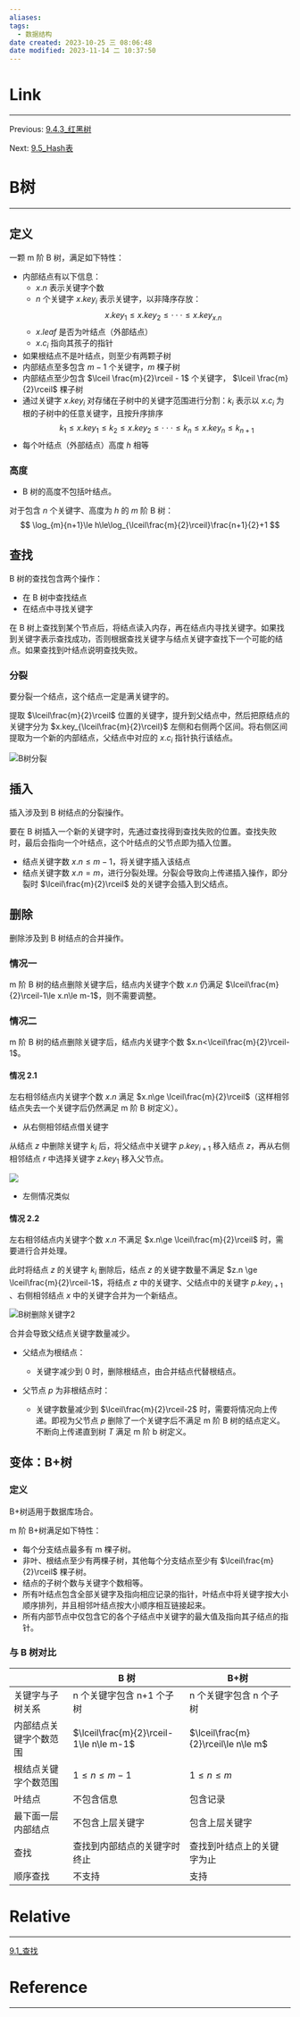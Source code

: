 ```yaml
---
aliases: 
tags:
  - 数据结构
date created: 2023-10-25 三 08:06:48
date modified: 2023-11-14 二 10:37:50
---
```


# Link

---
Previous: [9.4.3_红黑树](9.4.3_红黑树.md)

Next: [9.5_Hash表](9.5_Hash表.md)

# B树

---

## 定义

一颗 m 阶 B 树，满足如下特性：

- 内部结点有以下信息：
  - $x.n$ 表示关键字个数
  - $n$ 个关键字 $x.key_i$ 表示关键字，以非降序存放：$$x.key_1\le x.key_2\le \cdot\cdot\cdot\le x.key_{x.n}$$
  - $x.leaf$ 是否为叶结点（外部结点）
  - $x.c_i$ 指向其孩子的指针
- 如果根结点不是叶结点，则至少有两颗子树
- 内部结点至多包含 $m-1$ 个关键字，$m$ 棵子树
- 内部结点至少包含 $\lceil \frac{m}{2}\rceil - 1$ 个关键字， $\lceil \frac{m}{2}\rceil$ 棵子树
- 通过关键字 $x.key_i$ 对存储在子树中的关键字范围进行分割：$k_i$ 表示以 $x.c_i$ 为根的子树中的任意关键字，且按升序排序 $$k_1\le x.key_1\le k_2\le x.key_2\le\cdot\cdot\cdot\le k_n\le x.key_n\le k_{n+1}$$
- 每个叶结点（外部结点）高度 $h$ 相等

### 高度

- B 树的高度不包括叶结点。

对于包含 $n$ 个关键字、高度为 $h$ 的 $m$ 阶 B 树：
$$
\log_{m}{n+1}\le h\le\log_{\lceil\frac{m}{2}\rceil}\frac{n+1}{2}+1
$$

## 查找

B 树的查找包含两个操作：

- 在 B 树中查找结点
- 在结点中寻找关键字

在 B 树上查找到某个节点后，将结点读入内存，再在结点内寻找关键字。如果找到关键字表示查找成功，否则根据查找关键字与结点关键字查找下一个可能的结点。如果查找到叶结点说明查找失败。

### 分裂

要分裂一个结点，这个结点一定是满关键字的。

提取 $\lceil\frac{m}{2}\rceil$ 位置的关键字，提升到父结点中，然后把原结点的关键字分为 $x.key_{\lceil\frac{m}{2}\rceil}$ 左侧和右侧两个区间。将右侧区间提取为一个新的内部结点，父结点中对应的 $x.c_i$ 指针执行该结点。

![B树分裂](../images/数据结构/B树分裂.png)

## 插入

插入涉及到 B 树结点的分裂操作。

要在 B 树插入一个新的关键字时，先通过查找得到查找失败的位置。查找失败时，最后会指向一个叶结点，这个叶结点的父节点即为插入位置。

- 结点关键字数 $x.n \le m-1$，将关键字插入该结点
- 结点关键字数 $x.n = m$，进行分裂处理。分裂会导致向上传递插入操作，即分裂时 $\lceil\frac{m}{2}\rceil$ 处的关键字会插入到父结点。

## 删除

删除涉及到 B 树结点的合并操作。

### 情况一

m 阶 B 树的结点删除关键字后，结点内关键字个数 $x.n$ 仍满足 $\lceil\frac{m}{2}\rceil-1\le x.n\le m-1$，则不需要调整。

### 情况二

m 阶 B 树的结点删除关键字后，结点内关键字个数  $x.n<\lceil\frac{m}{2}\rceil-1$。

#### 情况 2.1

左右相邻结点内关键字个数 $x.n$ 满足 $x.n\ge \lceil\frac{m}{2}\rceil$（这样相邻结点失去一个关键字后仍然满足 m 阶 B 树定义）。

- 从右侧相邻结点借关键字

从结点 $z$ 中删除关键字 $k_i$ 后，将父结点中关键字 $p.key_{i+1}$ 移入结点 $z$，再从右侧相邻结点 $r$ 中选择关键字 $z.key_1$ 移入父节点。

![](../images/数据结构/B树删除关键字1.png)

- 左侧情况类似

#### 情况 2.2

左右相邻结点内关键字个数 $x.n$ 不满足 $x.n\ge \lceil\frac{m}{2}\rceil$ 时，需要进行合并处理。

此时将结点 $z$ 的关键字 $k_i$ 删除后，结点 $z$ 的关键字数量不满足 $z.n \ge \lceil\frac{m}{2}\rceil-1$，将结点 $z$ 中的关键字、父结点中的关键字 $p.key_{i+1}$ 、右侧相邻结点 $x$ 中的关键字合并为一个新结点。

![B树删除关键字2](../images/数据结构/B树删除关键字2.png)

合并会导致父结点关键字数量减少。

- 父结点为根结点：
  - 关键字减少到 0 时，删除根结点，由合并结点代替根结点。

- 父节点 $p$ 为非根结点时：
  - 关键字数量减少到 $\lceil\frac{m}{2}\rceil-2$ 时，需要将情况向上传递。即视为父节点 $p$ 删除了一个关键字后不满足 m 阶 B 树的结点定义。不断向上传递直到树 $T$ 满足 m 阶 b 树定义。

## 变体：B+树

### 定义

B+树适用于数据库场合。

m 阶 B+树满足如下特性：

- 每个分支结点最多有 m 棵子树。
- 非叶、根结点至少有两棵子树，其他每个分支结点至少有 $\lceil\frac{m}{2}\rceil$ 棵子树。
- 结点的子树个数与关键字个数相等。
- 所有叶结点包含全部关键字及指向相应记录的指针，叶结点中将关键字按大小顺序排列，并且相邻叶结点按大小顺序相互链接起来。
- 所有内部节点中仅包含它的各个子结点中关键字的最大值及指向其子结点的指针。

### 与 B 树对比

|                        | B 树                                    | B+树                                |
| ---------------------- | --------------------------------------- | ----------------------------------- |
| 关键字与子树关系       | n 个关键字包含 n+1 个子树               | n 个关键字包含 n 个子树             |
| 内部结点关键字个数范围 | $\lceil\frac{m}{2}\rceil-1\le n\le m-1$ | $\lceil\frac{m}{2}\rceil\le n\le m$ |
| 根结点关键字个数范围   | $1\le n\le m-1$                         | $1\le n\le m$                       |
| 叶结点                 | 不包含信息                              | 包含记录                            |
| 最下面一层内部结点     | 不包含上层关键字                        | 包含上层关键字                      |
| 查找                   | 查找到内部结点的关键字时终止            | 查找到叶结点上的关键字为止          |
| 顺序查找               | 不支持                                  | 支持                                |

# Relative

---

[9.1_查找](9.1_查找.md)

# Reference

---
